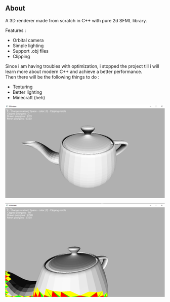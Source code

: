 ## About

A 3D renderer made from scratch in C++ with pure 2d SFML library.

Features :
- Orbital camera
- Simple lighting
- Support .obj files
- Clipping

Since i am having troubles with optimization, i stopped the project till i will learn more about modern C++ and achieve a better performance. 
<br/>
Then there will be the following things to do :
- Texturing
- Better lighting
- Minecraft (heh)

![ScreenShot](Screenshots/scr1.png)

![ScreenShot](Screenshots/scr2.png)
